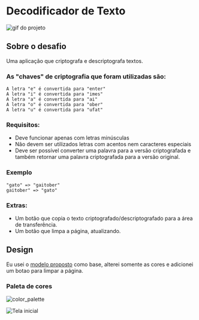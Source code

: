 # Decodificador de Texto

![gif do projeto](https://user-images.githubusercontent.com/104288946/234121265-c023a65e-e3ea-480a-93d3-e902d8b55aaa.gif)


## Sobre o desafio
Uma aplicação que criptografa e descriptografa textos.

### As "chaves" de criptografia que foram utilizadas são:
```
A letra "e" é convertida para "enter"
A letra "i" é convertida para "imes"
A letra "a" é convertida para "ai"
A letra "o" é convertida para "ober"
A letra "u" é convertida para "ufat"
```
### Requisitos:
- Deve funcionar apenas com letras minúsculas
- Não devem ser utilizados letras com acentos nem caracteres especiais
- Deve ser possível converter uma palavra para a versão criptografada e também retornar uma palavra criptografada para a versão original.

### Exemplo
```
"gato" => "gaitober"
gaitober" => "gato"
```
### Extras:
- Um botão que copia o texto criptografado/descriptografado para a área de transferência.
- Um botão que limpa a página, atualizando.

## Design 

Eu usei o [modelo proposto](https://www.figma.com/file/tvFEYhVfZTjdJ5P24RGV21/Alura-Challenge---Desafio-1---L%C3%B3gica?node-id=0%3A1&t=LZnUMYkeWLU18zXq-1) como base, alterei somente as cores e adicionei um botao para limpar a página.

### Paleta de cores
![color_palette](https://user-images.githubusercontent.com/104288946/234137398-cc9f9f6a-82b3-4f72-91cc-de51232fd122.png)

![Tela inicial](https://user-images.githubusercontent.com/104288946/234110068-d426648a-b8bb-442c-9b72-fbb965cc1210.png)
